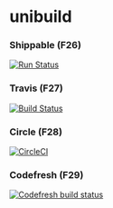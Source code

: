 # unibuild

### Shippable (F26)


[![Run Status](https://api.shippable.com/projects/58e99ab064421007001c6c15/badge?branch=master)](https://app.shippable.com/github/UnitedRPMS-devel/unibuild)



### Travis (F27)


[![Build Status](https://travis-ci.org/UnitedRPMS-devel/unibuild.svg?branch=master)](https://travis-ci.org/UnitedRPMS-devel/unibuild)



### Circle (F28)



[![CircleCI](https://circleci.com/gh/UnitedRPMS-devel/unibuild.svg?style=svg)](https://circleci.com/gh/UnitedRPMS-devel/unibuild)



### Codefresh (F29)

[![Codefresh build status]( https://g.codefresh.io/api/badges/build?repoOwner=UnitedRPMS-devel&repoName=unibuild&branch=master&pipelineName=unibuild&accountName=kuboosoft&type=cf-1)]( https://g.codefresh.io/repositories/UnitedRPMS-devel/unibuild/builds?filter=trigger:build;branch:master;service:590a53537601ee00072f625e~unibuild)
